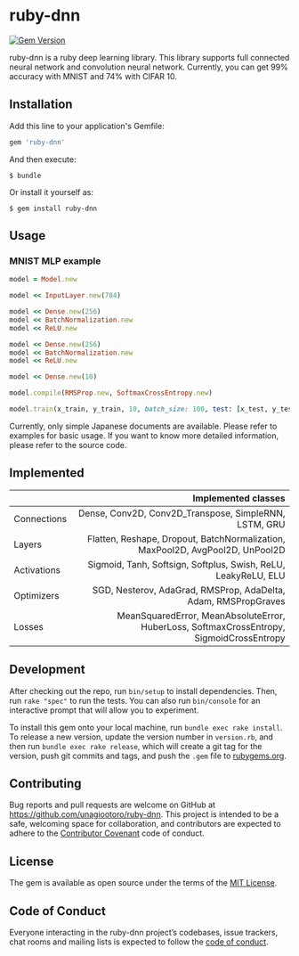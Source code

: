 # ruby-dnn
[![Gem Version](https://badge.fury.io/rb/ruby-dnn.svg)](https://badge.fury.io/rb/ruby-dnn)

ruby-dnn is a ruby deep learning library. This library supports full connected neural network and convolution neural network.
Currently, you can get 99% accuracy with MNIST and 74% with CIFAR 10.

## Installation

Add this line to your application's Gemfile:

```ruby
gem 'ruby-dnn'
```

And then execute:

    $ bundle

Or install it yourself as:

    $ gem install ruby-dnn

## Usage

### MNIST MLP example

```ruby
model = Model.new

model << InputLayer.new(784)

model << Dense.new(256)
model << BatchNormalization.new
model << ReLU.new

model << Dense.new(256)
model << BatchNormalization.new
model << ReLU.new

model << Dense.new(10)

model.compile(RMSProp.new, SoftmaxCrossEntropy.new)

model.train(x_train, y_train, 10, batch_size: 100, test: [x_test, y_test])

```

Currently, only simple Japanese documents are available.
Please refer to examples for basic usage.
If you want to know more detailed information, please refer to the source code.

## Implemented
|| Implemented classes |
|:-----------|------------:|
| Connections | Dense, Conv2D, Conv2D_Transpose, SimpleRNN, LSTM, GRU |
| Layers | Flatten, Reshape, Dropout, BatchNormalization, MaxPool2D, AvgPool2D, UnPool2D |
| Activations | Sigmoid, Tanh, Softsign, Softplus, Swish, ReLU, LeakyReLU, ELU |
| Optimizers | SGD, Nesterov, AdaGrad, RMSProp, AdaDelta, Adam, RMSPropGraves |
| Losses | MeanSquaredError, MeanAbsoluteError, HuberLoss, SoftmaxCrossEntropy, SigmoidCrossEntropy |



## Development

After checking out the repo, run `bin/setup` to install dependencies. Then, run `rake "spec"` to run the tests. You can also run `bin/console` for an interactive prompt that will allow you to experiment.

To install this gem onto your local machine, run `bundle exec rake install`. To release a new version, update the version number in `version.rb`, and then run `bundle exec rake release`, which will create a git tag for the version, push git commits and tags, and push the `.gem` file to [rubygems.org](https://rubygems.org).

## Contributing

Bug reports and pull requests are welcome on GitHub at https://github.com/unagiootoro/ruby-dnn. This project is intended to be a safe, welcoming space for collaboration, and contributors are expected to adhere to the [Contributor Covenant](http://contributor-covenant.org) code of conduct.

## License

The gem is available as open source under the terms of the [MIT License](https://opensource.org/licenses/MIT).

## Code of Conduct

Everyone interacting in the ruby-dnn project’s codebases, issue trackers, chat rooms and mailing lists is expected to follow the [code of conduct](https://github.com/[USERNAME]/dnn/blob/master/CODE_OF_CONDUCT.md).
